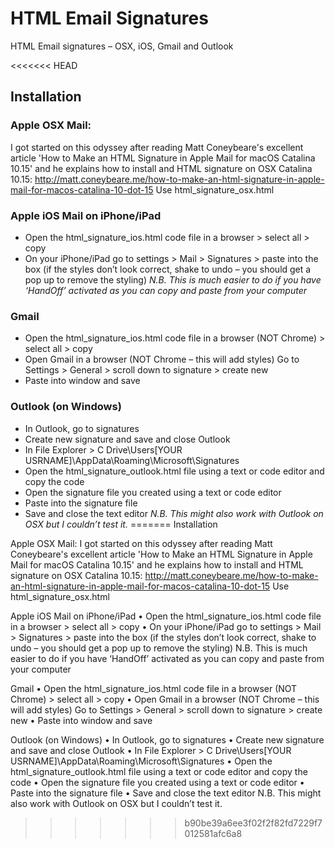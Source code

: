 # HTML Email Signatures
 HTML Email signatures – OSX, iOS, Gmail and Outlook

<<<<<<< HEAD
## Installation

### Apple OSX Mail:
I got started on this odyssey after reading Matt Coneybeare's excellent article 'How to Make an HTML Signature in Apple Mail for macOS Catalina 10.15' and he explains how to install and HTML signature on OSX Catalina 10.15: http://matt.coneybeare.me/how-to-make-an-html-signature-in-apple-mail-for-macos-catalina-10-dot-15
Use html_signature_osx.html

### Apple iOS Mail on iPhone/iPad
* Open the html_signature_ios.html code file in a browser > select all > copy
* On your iPhone/iPad go to settings > Mail > Signatures > paste into the box (if the styles don’t look correct, shake to undo – you should get a pop up to remove the styling)
*N.B. This is much easier to do if you have ‘HandOff’ activated as you can copy and paste from your computer*

### Gmail
* Open the html_signature_ios.html code file in a browser (NOT Chrome) > select all > copy
* Open Gmail in a browser (NOT Chrome – this will add styles) Go to Settings > General > scroll down to signature > create new
* Paste into window and save

### Outlook (on Windows)
* In Outlook, go to signatures
* Create new signature and save and close Outlook
* In File Explorer > C Drive\Users\[YOUR USRNAME]\AppData\Roaming\Microsoft\Signatures
* Open the html_signature_outlook.html file using a text or code editor and copy the code
* Open the signature file you created using a text or code editor
* Paste into the signature file
* Save and close the text editor
*N.B. This might also work with Outlook on OSX but I couldn’t test it.*
=======
Installation

Apple OSX Mail:
I got started on this odyssey after reading Matt Coneybeare's excellent article 'How to Make an HTML Signature in Apple Mail for macOS Catalina 10.15' and he explains how to install and HTML signature on OSX Catalina 10.15: http://matt.coneybeare.me/how-to-make-an-html-signature-in-apple-mail-for-macos-catalina-10-dot-15
Use html_signature_osx.html

Apple iOS Mail on iPhone/iPad
• Open the html_signature_ios.html code file in a browser > select all > copy
• On your iPhone/iPad go to settings > Mail > Signatures > paste into the box (if the styles don’t look correct, shake to undo – you should get a pop up to remove the styling)
N.B. This is much easier to do if you have ‘HandOff’ activated as you can copy and paste from your computer

Gmail
• Open the html_signature_ios.html code file in a browser (NOT Chrome) > select all > copy
• Open Gmail in a browser (NOT Chrome – this will add styles) Go to Settings > General > scroll down to signature > create new
• Paste into window and save

Outlook (on Windows)
• In Outlook, go to signatures
• Create new signature and save and close Outlook
• In File Explorer > C Drive\Users\[YOUR USRNAME]\AppData\Roaming\Microsoft\Signatures
• Open the html_signature_outlook.html file using a text or code editor and copy the code
• Open the signature file you created using a text or code editor
• Paste into the signature file
• Save and close the text editor
N.B. This might also work with Outlook on OSX but I couldn’t test it.
>>>>>>> b90be39a6ee3f02f2f82fd7229f7012581afc6a8
